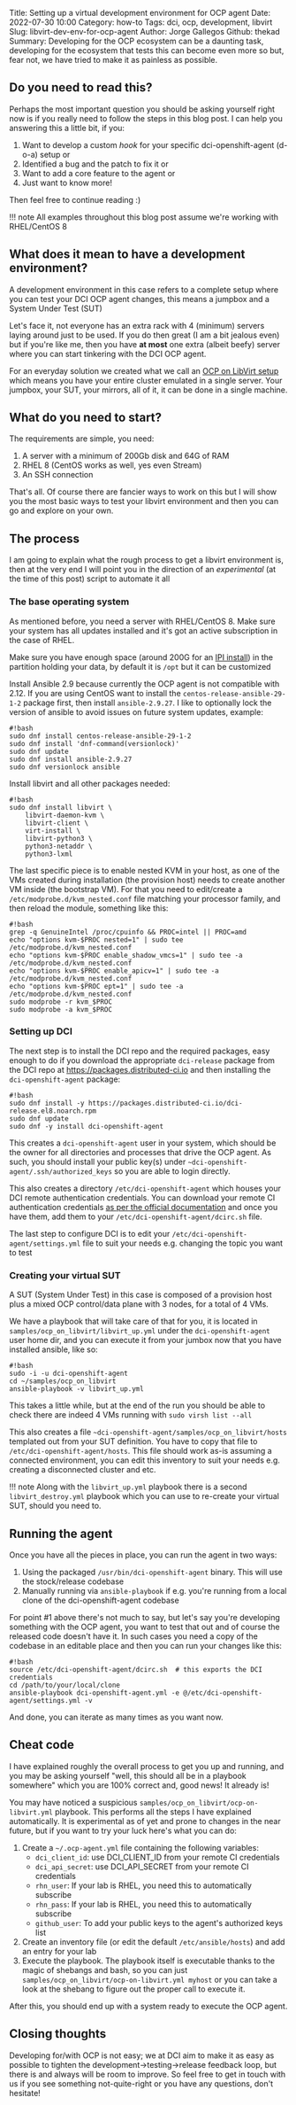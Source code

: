 Title: Setting up a virtual development environment for OCP agent
Date: 2022-07-30 10:00
Category: how-to
Tags: dci, ocp, development, libvirt
Slug: libvirt-dev-env-for-ocp-agent
Author: Jorge Gallegos
Github: thekad
Summary: Developing for the OCP ecosystem can be a daunting task, developing for the ecosystem that tests this can become even more so but, fear not, we have tried to make it as painless as possible.

## Do you need to read this?

Perhaps the most important question you should be asking yourself right now is
if you really need to follow the steps in this blog post. I can help you
answering this a little bit, if you:

1. Want to develop a custom _hook_ for your specific dci-openshift-agent
   (d-o-a) setup or
1. Identified a bug and the patch to fix it or
1. Want to add a core feature to the agent or
1. Just want to know more!

Then feel free to continue reading :)

!!! note
    All examples throughout this blog post assume we're working with
    RHEL/CentOS 8


## What does it mean to have a development environment?

A development environment in this case refers to a complete setup where you can
test your DCI OCP agent changes, this means a jumpbox and a System Under Test
(SUT)

Let's face it, not everyone has an extra rack with 4 (minimum) servers laying
around just to be used. If you do then great (I am a bit jealous even) but if
you're like me, then you have **at most** one extra (albeit beefy) server where
you can start tinkering with the DCI OCP agent.

For an everyday solution we created what we call an [OCP on LibVirt
setup](https://docs.distributed-ci.io/dci-openshift-agent/docs/ocp_on_libvirt/)
which means you have your entire cluster emulated in a single server. Your
jumpbox, your SUT, your mirrors, all of it, it can be done in a single machine.


## What do you need to start?

The requirements are simple, you need:

1. A server with a minimum of 200Gb disk and 64G of RAM
1. RHEL 8 (CentOS works as well, yes even Stream)
1. An SSH connection

That's all. Of course there are fancier ways to work on this but I will show
you the most basic ways to test your libvirt environment and then you can go
and explore on your own.


## The process

I am going to explain what the rough process to get a libvirt environment is,
then at the very end I will point you in the direction of an *experimental* (at
the time of this post) script to automate it all


### The base operating system

As mentioned before, you need a server with RHEL/CentOS 8. Make sure your
system has all updates installed and it's got an active subscription in the
case of RHEL.

Make sure you have enough space (around 200G for an [IPI
install](https://openshift-kni.github.io/baremetal-deploy/)) in the partition
holding your data, by default it is `/opt` but it can be customized

Install Ansible 2.9 because currently the OCP agent is not compatible with
2.12. If you are using CentOS want to install the
`centos-release-ansible-29-1-2` package first, then install `ansible-2.9.27`. I
like to optionally lock the version of ansible to avoid issues on future system
updates, example:

    #!bash
    sudo dnf install centos-release-ansible-29-1-2
    sudo dnf install 'dnf-command(versionlock)'
    sudo dnf update
    sudo dnf install ansible-2.9.27
    sudo dnf versionlock ansible

Install libvirt and all other packages needed:

    #!bash
    sudo dnf install libvirt \
        libvirt-daemon-kvm \
        libvirt-client \
        virt-install \
        libvirt-python3 \
        python3-netaddr \
        python3-lxml

The last specific piece is to enable nested KVM in your host, as one of the VMs
created during installation (the provision host) needs to create another VM
inside (the bootstrap VM). For that you need to edit/create a
`/etc/modprobe.d/kvm_nested.conf` file matching your processor family, and then
reload the module, something like this:

    #!bash
    grep -q GenuineIntel /proc/cpuinfo && PROC=intel || PROC=amd
    echo "options kvm-$PROC nested=1" | sudo tee /etc/modprobe.d/kvm_nested.conf
    echo "options kvm-$PROC enable_shadow_vmcs=1" | sudo tee -a /etc/modprobe.d/kvm_nested.conf
    echo "options kvm-$PROC enable_apicv=1" | sudo tee -a /etc/modprobe.d/kvm_nested.conf
    echo "options kvm-$PROC ept=1" | sudo tee -a /etc/modprobe.d/kvm_nested.conf
    sudo modprobe -r kvm_$PROC
    sudo modprobe -a kvm_$PROC

### Setting up DCI

The next step is to install the DCI repo and the required packages, easy enough
to do if you download the appropriate `dci-release` package from the DCI repo at
<https://packages.distributed-ci.io> and then installing the
`dci-openshift-agent` package:

    #!bash
    sudo dnf install -y https://packages.distributed-ci.io/dci-release.el8.noarch.rpm
    sudo dnf update
    sudo dnf -y install dci-openshift-agent

This creates a `dci-openshift-agent` user in your system, which should be the
owner for all directories and processes that drive the OCP agent. As such, you
should install your public key(s) under
`~dci-openshift-agent/.ssh/authorized_keys` so you are able to login directly.

This also creates a directory `/etc/dci-openshift-agent` which houses your DCI
remote authentication credentials. You can download your remote CI
authentication credentials [as per the official
documentation](https://docs.distributed-ci.io/#remote-ci) and once you have
them, add them to your `/etc/dci-openshift-agent/dcirc.sh` file.

The last step to configure DCI is to edit your
`/etc/dci-openshift-agent/settings.yml` file to suit your needs e.g. changing
the topic you want to test


### Creating your virtual SUT

A SUT (System Under Test) in this case is composed of a provision host plus a
mixed OCP control/data plane with 3 nodes, for a total of 4 VMs.

We have a playbook that will take care of that for you, it is located in
`samples/ocp_on_libvirt/libvirt_up.yml` under the `dci-openshift-agent` user
home dir, and you can execute it from your jumbox now that you have installed
ansible, like so:

    #!bash
    sudo -i -u dci-openshift-agent
    cd ~/samples/ocp_on_libvirt
    ansible-playbook -v libvirt_up.yml

This takes a little while, but at the end of the run you should be able to
check there are indeed 4 VMs running with `sudo virsh list --all`

This also creates a file `~dci-openshift-agent/samples/ocp_on_libvirt/hosts`
templated out from your SUT definition. You have to copy that file to
`/etc/dci-openshift-agent/hosts`. This file should work as-is assuming a
connected environment, you can edit this inventory to suit your needs e.g.
creating a disconnected cluster and etc.

!!! note
    Along with the `libvirt_up.yml` playbook there is a second
    `libvirt_destroy.yml` playbook which you can use to re-create your virtual
    SUT, should you need to.


## Running the agent

Once you have all the pieces in place, you can run the agent in two ways:

1. Using the packaged `/usr/bin/dci-openshift-agent` binary. This will use the
   stock/release codebase
2. Manually running via `ansible-playbook` if e.g. you're running from a local
   clone of the dci-openshift-agent codebase

For point #1 above there's not much to say, but let's say you're developing
something with the OCP agent, you want to test that out and of course the
released code doesn't have it. In such cases you need a copy of the codebase in
an editable place and then you can run your changes like this:

    #!bash
    source /etc/dci-openshift-agent/dcirc.sh  # this exports the DCI credentials
    cd /path/to/your/local/clone
    ansible-playbook dci-openshift-agent.yml -e @/etc/dci-openshift-agent/settings.yml -v

And done, you can iterate as many times as you want now.


## Cheat code

I have explained roughly the overall process to get you up and running, and you
may be asking yourself "well, this should all be in a playbook somewhere" which
you are 100% correct and, good news! It already is!

You may have noticed a suspicious `samples/ocp_on_libvirt/ocp-on-libvirt.yml`
playbook. This performs all the steps I have explained automatically. It is
experimental as of yet and prone to changes in the near future, but if you want
to try your luck here's what you can do:

1. Create a `~/.ocp-agent.yml` file containing the following variables:
    * `dci_client_id`: use DCI_CLIENT_ID from your remote CI credentials
    * `dci_api_secret`: use DCI_API_SECRET from your remote CI credentials
    * `rhn_user`: If your lab is RHEL, you need this to automatically subscribe
    * `rhn_pass`: If your lab is RHEL, you need this to automatically subscribe
    * `github_user`: To add your public keys to the agent's authorized keys list
2. Create an inventory file (or edit the default `/etc/ansible/hosts`) and add
   an entry for your lab
3. Execute the playbook. The playbook itself is executable thanks to the magic
   of shebangs and bash, so you can just
   `samples/ocp_on_libvirt/ocp-on-libvirt.yml myhost` or you can take a look at
   the shebang to figure out the proper call to execute it.

After this, you should end up with a system ready to execute the OCP agent.


## Closing thoughts

Developing for/with OCP is not easy; we at DCI aim to make it as easy as
possible to tighten the development->testing->release feedback loop, but there
is and always will be room to improve. So feel free to get in touch with us if
you see something not-quite-right or you have any questions, don't hesitate!
